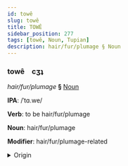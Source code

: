 ```yaml
---
id: towê
slug: towê
title: TOWÊ
sidebar_position: 277
tags: [towê, Noun, Tupian]
description: hair/fur/plumage § Noun
---
```


### towê&emsp;<span kind="abugida">cʒʇ</span>

*hair/fur/plumage* **§** [Noun](../../tags/Noun)

**IPA**: /ˈtɑ.we/

**Verb**: to be hair/fur/plumage

**Noun**: hair/fur/plumage

**Modifier**: hair/fur/plumage-related

<details>
    <summary>Origin</summary>
    Guaraní tague /ta.ˈɰʷe/<br/>
    <em>Tupian Language Family</em>
</details>